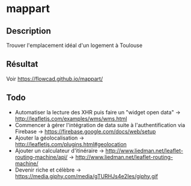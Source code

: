 # mappart
## Description
Trouver l'emplacement idéal d'un logement à Toulouse

## Résultat
Voir https://flowcad.github.io/mappart/

## Todo
* Automatiser la lecture des XHR puis faire un "widget open data"
    -> http://leafletjs.com/examples/wms/wms.html
* Commencer à gérer l'intégration de data suite à l'authentification via Firebase
    -> https://firebase.google.com/docs/web/setup
* Ajouter la géolocalisation
    -> http://leafletjs.com/plugins.html#geolocation
* Ajouter un calculateur d'itinéraire
    -> http://www.liedman.net/leaflet-routing-machine/api/
    -> http://www.liedman.net/leaflet-routing-machine/
* Devenir riche et célèbre
    -> https://media.giphy.com/media/gTURHJs4e2Ies/giphy.gif
